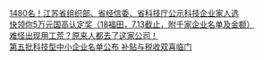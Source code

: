   
[1480名！江苏省组织部、省经信委、省科技厅公示科技企业家人选](http://www.dianyue.me/archives/080/cyp8es5l2nh04kjt/)  
[快领你5万元国高认定奖（18福田，7.13截止，附千家企业名单及金额）](http://www.dianyue.me/archives/891/egfxvbkmilzrnl3u/)  
[难怪出现用工荒？原来人都去了这家公司！](http://www.dianyue.me/archives/519/bqsd1cr2e6lb2a4q/)  
[第五批科技型中小企业名单公布  补贴与税收双喜临门](http://www.dianyue.me/archives/314/uyt5whhbnyq9ieir/)